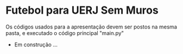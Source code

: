# Futebol para UERJ Sem Muros

Os códigos usados para a apresentação devem ser postos na mesma pasta, e executado o código principal "main.py"

* Em construção ...
